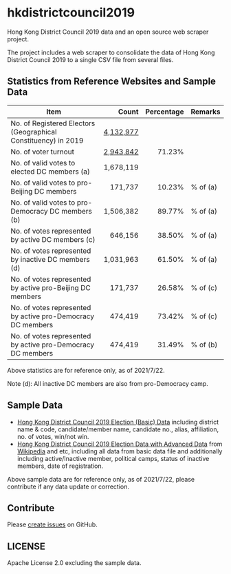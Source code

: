 # hkdistrictcouncil2019
Hong Kong District Council 2019 data and an open source web scraper project.

The project includes a web scraper to consolidate the data of Hong Kong District Council 2019 to a single CSV file from several files.

## Statistics from Reference Websites and Sample Data

|Item|Count|Percentage|Remarks|
|-|-:|-:|-|
|No. of Registered Electors (Geographical Constituency) in 2019|[4,132,977](https://www.voterregistration.gov.hk/eng/statistic20191.html)|||
|No. of voter turnout|[2,943,842](https://www.elections.gov.hk/dc2019/eng/turnout.html)|71.23%||
|No. of valid votes to elected DC members (a)|1,678,119|||
|No. of valid votes to pro-Beijing DC members|171,737|10.23%|% of (a)|
|No. of valid votes to pro-Democracy DC members (b)|1,506,382|89.77%|% of (a)|
|No. of votes represented by active DC members (c)|646,156|38.50%|% of (a)|
|No. of votes represented by inactive DC members (d)|1,031,963|61.50%|% of (a)|
|No. of votes represented by active pro-Beijing DC members|171,737|26.58%|% of (c)|
|No. of votes represented by active pro-Democracy DC members|474,419|73.42%|% of (c)|
|No. of votes represented by active pro-Democracy DC members|474,419|31.49%|% of (b)|

Above statistics are for reference only, as of 2021/7/22.

Note (d): All inactive DC members are also from pro-Democracy camp.

## Sample Data

* [Hong Kong District Council 2019 Election (Basic) Data](https://github.com/sammyfung/hkdistrictcouncil2019/blob/main/sample-data/hkdistrictcouncil2019-election-sorted.csv) including district name & code, candidate/member name, candidate no., alias, affiliation, no. of votes, win/not win.
* [Hong Kong District Council 2019 Election Data with Advanced Data](https://github.com/sammyfung/hkdistrictcouncil2019/blob/main/sample-data/hkdistrictcouncil2019-election-sorted-advance.csv) from [Wikipedia](https://zh.wikipedia.org/wiki/%E9%A6%99%E6%B8%AF%E5%8D%80%E8%AD%B0%E6%9C%83) and etc, including all data from basic data file and additionally including active/Inactive member, political camps, status of inactive members, date of registration.

Above sample data are for reference only, as of 2021/7/22, please contribute if any data update or correction.

## Contribute

Please [create issues](https://github.com/sammyfung/hkdistrictcouncil2019/issues) on GitHub.

## LICENSE

Apache License 2.0 excluding the sample data.

